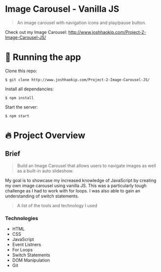 # Image Carousel - Vanilla JS

> An image carousel with navigation icons and play/pause button. 


Check out my Image Carousel: http://www.joshhaokip.com/Project-2-Image-Carousel-JS/


# :running: Running the app

Clone this repo:

```
$ git clone http://www.joshhaokip.com/Project-2-Image-Carousel-JS/
```

Install all dependancies:

```
$ npm install
```

Start the server:

```
$ npm start
```

# :fire: Project Overview

## Brief

> Build an Image Carousel that allows users to navigate images as well as a built-in auto slideshow.

My goal is to showcase my increased knowledge of JavaScript by creating my own image carousel using vanilla JS. This was a particularly tough challenge as I had to work with for loops. I was also able to gain an understanding of switch statements. 

> A list of the tools and technology I used

### Technologies

- HTML
- CSS
- JavaScript
- Event Listners
- For Loops
- Switch Statements
- DOM Manipulation
- Git

